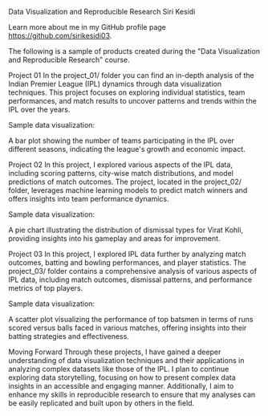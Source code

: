 Data Visualization and Reproducible Research
Siri Kesidi

Learn more about me in my GitHub profile page https://github.com/sirikesidi03.

The following is a sample of products created during the "Data Visualization and Reproducible Research" course.

Project 01
In the project_01/ folder you can find an in-depth analysis of the Indian Premier League (IPL) dynamics through data visualization techniques. This project focuses on exploring individual statistics, team performances, and match results to uncover patterns and trends within the IPL over the years.

Sample data visualization:

A bar plot showing the number of teams participating in the IPL over different seasons, indicating the league's growth and economic impact.

Project 02
In this project, I explored various aspects of the IPL data, including scoring patterns, city-wise match distributions, and model predictions of match outcomes. The project, located in the project_02/ folder, leverages machine learning models to predict match winners and offers insights into team performance dynamics.

Sample data visualization:

A pie chart illustrating the distribution of dismissal types for Virat Kohli, providing insights into his gameplay and areas for improvement.

Project 03
In this project, I explored IPL data further by analyzing match outcomes, batting and bowling performances, and player statistics. The project_03/ folder contains a comprehensive analysis of various aspects of IPL data, including match outcomes, dismissal patterns, and performance metrics of top players.

Sample data visualization:

A scatter plot visualizing the performance of top batsmen in terms of runs scored versus balls faced in various matches, offering insights into their batting strategies and effectiveness.

Moving Forward
Through these projects, I have gained a deeper understanding of data visualization techniques and their applications in analyzing complex datasets like those of the IPL. I plan to continue exploring data storytelling, focusing on how to present complex data insights in an accessible and engaging manner. Additionally, I aim to enhance my skills in reproducible research to ensure that my analyses can be easily replicated and built upon by others in the field.